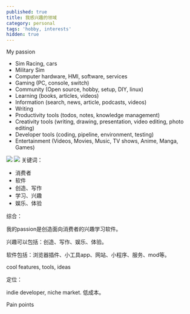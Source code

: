 ```yaml
---
published: true
title: 我感兴趣的领域
category: personal
tags: 'hobby, interests'
hidden: true
---
```


My passion

- Sim Racing, cars
- Military Sim
- Computer hardware, HMI, software, services
- Gaming (PC, console, switch)
- Community (Open source, hobby, setup, DIY, linux)
- Learning (books, articles, videos)
- Information (search, news, article, podcasts, videos)
- Writing
- Productivity tools (todos, notes, knowledge management)
- Creativity tools (writing, drawing, presentation, video editing, photo editing)
- Developer tools (coding, pipeline, environment, testing)
- Entertainment (Videos, Movies, Music, TV shows, Anime, Manga, Games)

![](https://goooooouwa.oss-cn-beijing.aliyuncs.com/img/alipay_paycode.jpg)
![](https://goooooouwa.oss-cn-beijing.aliyuncs.com/img/wechat_paycode.jpg)
关键词：

- 消费者
- 软件
- 创造、写作
- 学习、兴趣
- 娱乐、体验

综合：

我的passion是创造面向消费者的兴趣学习软件。

兴趣可以包括：创造、写作、娱乐、体验。

软件包括：浏览器插件、小工具app、网站、小程序、服务、mod等。

cool features, tools, ideas

定位：

indie developer, niche market. 低成本。

Pain points

